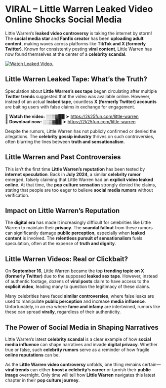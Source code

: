 # VIRAL – Little Warren Leaked Video Online Shocks Social Media 

Little Warren’s **leaked video controversy** is taking the internet by storm! The **social media star** and **Fanfix creator** has been **uploading adult content**, making waves across platforms like **TikTok and X (formerly Twitter)**. Known for consistently posting **viral content**, Little Warren has now found themselves at the center of a **celebrity scandal**.  

[![Watch Leaked Video.](https://miro.medium.com/v2/resize:fit:828/format:webp/1*cilzJN44JGOrTw9NJCrNHA.gif "Watch Leaked Video")](https://2k25fun.com/little-warren)

## **Little Warren Leaked Tape: What’s the Truth?**  
Speculation about **Little Warren’s sex tape** began circulating after multiple **Twitter trends** suggested that the video was available online. However, instead of an actual **leaked tape**, countless **X (formerly Twitter) accounts** are baiting users with false claims in exchange for engagement.  

🔹 **Watch the video:** ░░▒▓██ ➤ https://2k25fun.com/little-warren  
🔹 **Download now:** ░░▒▓██ ➤ https://2k25fun.com/little-warren  

Despite the rumors, Little Warren has not publicly confirmed or denied the allegations. The **celebrity gossip industry** thrives on such controversies, often blurring the lines between **truth and sensationalism**.  

## **Little Warren and Past Controversies**  
This isn’t the first time **Little Warren’s reputation** has been tested by **internet speculation**. Back in **July 2024**, a similar **celebrity rumor** emerged, falsely claiming that Little Warren had an **explicit video leaked online**. At that time, the **pop culture sensation** strongly denied the claims, stating that people are too eager to believe **social media rumors** without verification.  

## **Impact on Little Warren’s Reputation**  
The **digital era** has made it increasingly difficult for celebrities like Little Warren to maintain their **privacy**. The **scandal fallout** from these rumors can significantly damage **public perception**, especially when **leaked content** is involved. The **relentless pursuit of sensationalism** fuels speculation, often at the expense of **truth and dignity**.  

## **Little Warren Videos: Real or Clickbait?**  
On **September 16**, Little Warren became the top **trending topic on X (formerly Twitter)** due to the supposed **leaked sex tape**. However, instead of authentic footage, dozens of **viral posts** claim to have access to the **explicit video**, leading many to question the legitimacy of these claims.  

Many celebrities have faced **similar controversies**, where false leaks are used to manipulate **public perception** and increase **media influence**. Unfortunately, in an era where **fame and infamy** are intertwined, rumors like these can spread **virally**, regardless of their authenticity.  

## **The Power of Social Media in Shaping Narratives**  
Little Warren’s latest **celebrity scandal** is a clear example of how **social media influence** can shape narratives and invade **digital privacy**. Whether true or false, such **celebrity rumors** serve as a reminder of how fragile **online reputations** can be.  

As the **Little Warren video controversy** unfolds, one thing remains certain—**viral trends** can either **boost a celebrity’s career** or tarnish their **public image** overnight. Only time will tell how **Little Warren** navigates this latest chapter in their **pop culture journey**. 